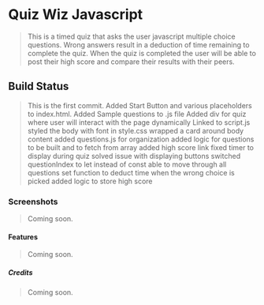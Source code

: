 # Quiz Wiz Javascript #
> This is a timed quiz that asks the user javascript multiple choice questions.
> Wrong answers result in a deduction of time remaining to complete the quiz.
> When the quiz is completed the user will be able to post their high score
> and compare their results with their peers.

## Build Status ##
> This is the first commit.
> Added Start Button and various placeholders to index.html.
> Added Sample questions to .js file
> Added div for quiz where user will interact with the page dynamically
> Linked to script.js
> styled the body with font in style.css
> wrapped a card around body content
> added questions.js for organization
> added logic for questions to be built and to fetch from array
> added high score link
> fixed timer to display during quiz
> solved issue with displaying buttons
> switched questionIndex to let instead of const able to move through all questions
> set function to deduct time when the wrong choice is picked
> added logic to store high score

### Screenshots ###
> Coming soon.

#### Features ####
> Coming soon.

##### Credits ######
> Coming soon.

